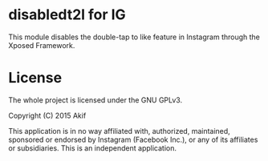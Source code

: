 # disabledt2l for IG
This module disables the double-tap to like feature in Instagram through the Xposed Framework.

# License
The whole project is licensed under the GNU GPLv3. 

Copyright (C) 2015 Akif

This application is in no way affiliated with, authorized, maintained, sponsored or endorsed by Instagram (Facebook Inc.), or any of its affiliates or subsidiaries. This is an independent application.
